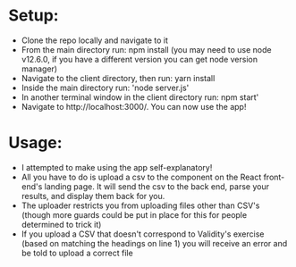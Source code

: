 <h1>Setup:</h1>
<ul>
  <li>Clone the repo locally and navigate to it</li>
  <li>From the main directory run: npm install (you may need to use node v12.6.0, if you have a different version you can get node version manager)</li>
  <li>Navigate to the client directory, then run: yarn install</li>
  <li>Inside the main directory run: 'node server.js'</li>
  <li>In another terminal window in the client directory run: npm start'</li>
  <li>Navigate to http://localhost:3000/. You can now use the app!</li>
</ul>

<h1>Usage:</h1>
<ul>
  <li>I attempted to make using the app self-explanatory!</li>
  <li>All you have to do is upload a csv to the component on the React front-end's landing page. It will send the csv to the back end, parse your results, and display them back for you.</li>
  <li>The uploader restricts you from uploading files other than CSV's (though more guards could be put in place for this for people determined to trick it)</li>
  <li>If you upload a CSV that doesn't correspond to Validity's exercise (based on matching the headings on line 1) you will receive an error and be told to upload a correct file</li>
</ul>
